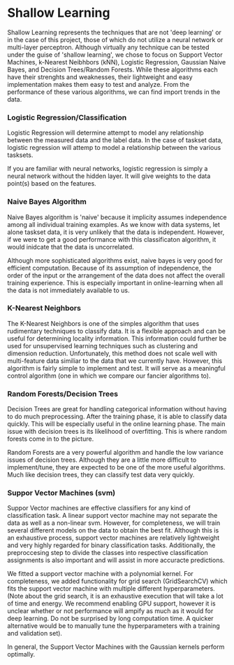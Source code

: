 # Shallow Learning

Shallow Learning represents the techniques that are not 'deep learning' or in the case of this project, those of which do not utilize a neural network or multi-layer perceptron. Although virtually any technique can be tested under the guise of 'shallow learning', we chose to focus on Support Vector Machines, k-Nearest Neibhbors (kNN), Logistic Regression, Gaussian Naive Bayes, and Decision Trees/Random Forests. While these algorithms each have their strenghts and weaknesses, their lightweight and easy implementation makes them easy to test and analyze. From the performance of these various algorithms, we can find import trends in the data. 


### Logistic Regression/Classification

Logistic Regression will determine attempt to model any relationship between the measured data and the label data. In the case of taskset data, logistic regression will attemp to model a relationship between the various tasksets. 

If you are familiar with neural networks, logistic regression is simply a neural network without the hidden layer. It will give weights to the data point(s) based on the features.  


### Naive Bayes Algorithm

Naive Bayes algorithm is 'naive' because it implicity assumes independence among all individual training examples. As we know with data systems, let alone taskset data, it is very unlikely that the data is independent. However, if we were to get a good performance with this classificaton algorithm, it would inidcate that the data is uncorrelated. 

Although more sophisticated algorithms exist, naive bayes is very good for efficient computation. Because of its assumption of independence, the order of the input or the arrangement of the data does not affect the overall training experience. This is especially important in online-learning when all the data is not immediately available to us. 


### K-Nearest Neighbors

The K-Nearest Neighbors is one of the simples algorithm that uses rudimentary techniques to classify data. It is a flexible approach and can be useful for determining locality information. This information could further be used for unsupervised learning techniques such as clustering and dimension reduction. Unfortunately, this method does not scale well with multi-feature data similiar to the data that we currently have. However, this algorithm is fairly simple to implement and test. It will serve as a meaningful control algorithm (one in which we compare our fancier algorithms to). 

### Random Forests/Decision Trees 

Decision Trees are great for handling categorical information without having to do much preprocessing. After the training phase, it is able to classify data quickly. This will be especially useful in the online learning phase. The main issue with decision trees is its likelihood of overfitting. This is where random forests come in to the picture.  

Random Forests are a very powerful algorithm and handle the low variance issues of decision trees. Although they are a little more difficult to implement/tune, they are expected to be one of the more useful algorithms. Much like decision trees, they can classify test data very quickly.   


### Suppor Vector Machines (svm)


Suppor Vector machines are effective classifiers for any kind of classification task. A linear support vector machine  may not separate the data as well as a non-linear svm. However, for completeness, we will train several different models on the data to obtain the best fit. Although this is an exhaustive process, support vector machines are relatively lightweight and very highly regarded for binary classification tasks. Additionally, the preproccesing step to divide the classes into respective classification assignments is also important and will assist in more accuracte predictions. 

We fitted a support vector machine with a polynomial kernel. For completeness, we added functionality for grid search (GridSearchCV) which fits the support vector machine with multiple different hyperparameters. (Note about the grid search, it is an exhaustive execution that will take a lot of time and energy. We recommend enabling GPU support, however it is unclear whether or not performance will ampify as much as it would for deep learning. Do not be surprised by long computation time. A quicker alternative would be to manually tune the hyperparameters with a training and validation set). 

In general, the Support Vector Machines with the Gaussian kernels perform optimally. 


